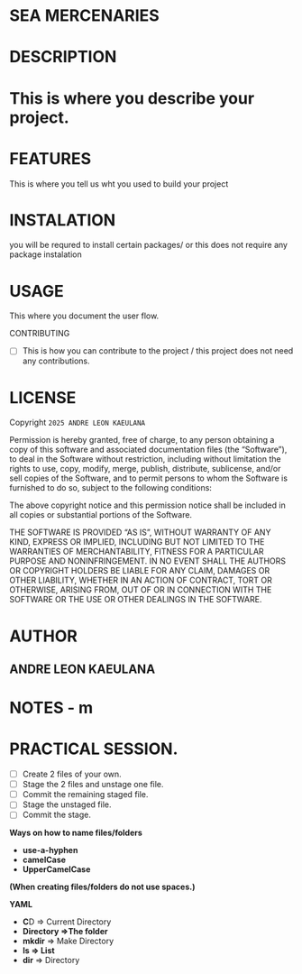 # SEA MERCENARIES

# DESCRIPTION

# This is where you describe your project.

# FEATURES

This is where you tell us wht you used to build your project

# INSTALATION

you will be requred to install certain packages/ or this does not require any package instalation

# USAGE

This where you document the user flow.

CONTRIBUTING

* [ ] This is how you can contribute to the project / this project does not need any contributions.

# LICENSE

Copyright `2025 ANDRE LEON KAEULANA`

Permission is hereby granted, free of charge, to any person obtaining a copy of this software and associated documentation files (the “Software”), to deal in the Software without restriction, including without limitation the rights to use, copy, modify, merge, publish, distribute, sublicense, and/or sell copies of the Software, and to permit persons to whom the Software is furnished to do so, subject to the following conditions:

The above copyright notice and this permission notice shall be included in all copies or substantial portions of the Software.

THE SOFTWARE IS PROVIDED “AS IS”, WITHOUT WARRANTY OF ANY KIND, EXPRESS OR IMPLIED, INCLUDING BUT NOT LIMITED TO THE WARRANTIES OF MERCHANTABILITY, FITNESS FOR A PARTICULAR PURPOSE AND NONINFRINGEMENT. IN NO EVENT SHALL THE AUTHORS OR COPYRIGHT HOLDERS BE LIABLE FOR ANY CLAIM, DAMAGES OR OTHER LIABILITY, WHETHER IN AN ACTION OF CONTRACT, TORT OR OTHERWISE, ARISING FROM, OUT OF OR IN CONNECTION WITH THE SOFTWARE OR THE USE OR OTHER DEALINGS IN THE SOFTWARE.

# AUTHOR

## ANDRE LEON KAEULANA

# NOTES - m

# PRACTICAL SESSION.

* [ ] Create 2 files of your own.
* [ ] Stage the 2 files and unstage one file.
* [ ] Commit the remaining staged file.
* [ ] Stage the unstaged file.
* [ ] Commit the stage.

**Ways on how to name files/folders**

* **use-a-hyphen**
* **camelCase**
* **UpperCamelCase**

**(When creating files/folders do not use spaces.)**

**YAML**

* **C**D => Current Directory
* **Directory =>The folder**
* **mkdir** => Make Directory
* **ls => List**
* **dir** => Directory
